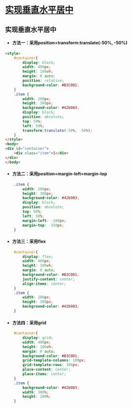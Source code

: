 # [实现垂直水平居中](https://github.com/Twlig/issuesBlog/issues/81)

## 实现垂直水平居中



- #### 方法一：采用position+transform:translate(-50%, -50%)

```html
<style>
    #container{
        display: block;
        width: 400px;
        height: 100vh;
        margin: 0 auto;
        position: relative;
        background-color: #B3C0D1;
    }
    .item {
        width: 200px;
        height: 300px;
        background-color: #42b983;
        display: block;
        position: absolute;
        top: 50%;
        left: 50%;
        transform:translate(-50%, -50%);
    }
</style>
<body>
<div id="container">
    <div class="item">1</div>
</div>
</body>
```

- #### 方法二：采用position+margin-left+margin-top

```css
    .item {
        width: 200px;
        height: 300px;
        background-color: #42b983;
        display: block;
        position: absolute;
        top: 50%;
        left: 50%;
        margin-left: -100px;
        margin-top: -150px;
    }
```

- #### 方法三：采用flex

```css
    #container{
        display: flex;
        width: 400px;
        height: 100vh;
        margin: 0 auto;
        background-color: #B3C0D1;
        justify-content: center;
        align-items: center;
    }
    .item {
        width: 200px;
        height: 300px;
        background-color: #42b983;
    }
```

- #### 方法四：采用grid

```css
    #container{
        display: grid;
        width: 400px;
        height: 100vh;
        margin: 0 auto;
        background-color: #B3C0D1;
        grid-template-columns: 100px;
        grid-template-rows: 100px;
        place-content: center;
        place-items: center;
    }
    .item {
        background-color: #42b983;
        width: 100%;
        height: 100%;
    }
```

